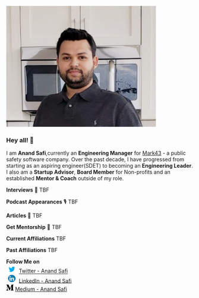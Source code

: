 ![Header](https://github.com/anandsafi/anandsafi/blob/main/Anand%20Photo.jpg "Header")

### Hey all! 👋
I am **Anand Safi**,currently an **Engineering Manager** for [Mark43](https://www.mark43.com) - a public safety software company. Over the past decade, I have progressed from starting as an aspiring engineer(SDET) to becoming an **Engineering Leader**. I also am a **Startup Advisor**, **Board Member** for Non-profits and an established **Mentor & Coach** outside of my role. 

**Interviews** 🎤
TBF

**Podcast Appearances** 🎙️
TBF

**Articles** 📝
TBF

**Get Mentorship** 🤝
TBF 

**Current Affiliations**
TBF

**Past Affiliations**
TBF

**Follow Me on** <br>
<img src="https://github.com/anandsafi/anandsafi/blob/main/twitter%20icon.png" width="30px"> [Twitter - Anand Safi](https://twitter.com/anandsafi)<br>
<img src="https://github.com/anandsafi/anandsafi/blob/main/linkedin%20icon.jpeg" width="30px"> [LinkedIn - Anand Safi](https://www.linkedin.com/in/anandsafi/)<br>
<img src="https://github.com/anandsafi/anandsafi/blob/main/medium%20icon.png" width="20px"> [Medium - Anand Safi](https://anandsafi.medium.com)<br>

<!--
**anandsafi/anandsafi** is a ✨ _special_ ✨ repository because its `README.md` (this file) appears on your GitHub profile.

Here are some ideas to get you started:

- 🔭 I’m currently working on ...
- 🌱 I’m currently learning ...
- 👯 I’m looking to collaborate on ...
- 🤔 I’m looking for help with ...
- 💬 Ask me about ...
- 📫 How to reach me: ...
- 😄 Pronouns: ...
- ⚡ Fun fact: ...
-->





